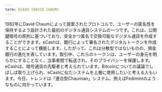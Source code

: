 ```yaml
---
term: ECASH (DAVID CHAUM)
---
```


1982年にDavid Chaumによって提案されたプロトコルで、ユーザーの匿名性を保持するよう設計された最初のデジタル通貨システムの一つです。これは、公開鍵暗号の原則に基づいており、安全かつ匿名で交換可能なデジタル通貨を作成することができます。eCashは、銀行によって署名されたデジタルトークンを作成することによって機能します。したがって、これは分散型ではないものの、預金銀行の進化を表しています。取引中、これらのトークンは、ユーザーの身元を明らかにすることなく、当事者間で転送され、そのプライバシーを保護します。eCashは、暗号通貨の先駆者と考えられています。Bitcoinについての議論でしばしば取り上げられ、eCashに似たシステムを上層に使用したいと考える人もいます。今日、トレンドは「連合型Chaumian」システム、例えばFedimintのようなものに向かっています。